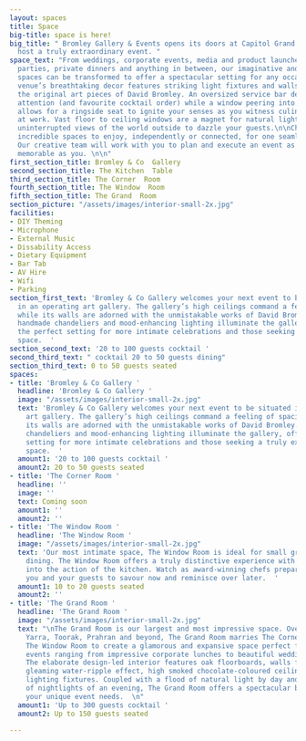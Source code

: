 ```yaml
---
layout: spaces
title: Space
big-title: space is here!
big_title: " Bromley Gallery & Events opens its doors at Capitol Grand for you to
  host a truly extraordinary event. "
space_text: "From weddings, corporate events, media and product launches, birthday
  parties, private dinners and anything in between, our imaginative and versatile
  spaces can be transformed to offer a spectacular setting for any occasion. \n\nThe
  venue’s breathtaking decor features striking light fixtures and walls dripping with
  the original art pieces of David Bromley. An oversized service bar demands your
  attention (and favourite cocktail order) while a window peering into the kitchen
  allows for a ringside seat to ignite your senses as you witness culinary masters
  at work. Vast floor to ceiling windows are a magnet for natural light and invite
  uninterrupted views of the world outside to dazzle your guests.\n\nChoose from four
  incredible spaces to enjoy, independently or connected, for one seamless event.
  Our creative team will work with you to plan and execute an event as unique and
  memorable as you. \n\n"
first_section_title: Bromley & Co  Gallery
second_section_title: The Kitchen  Table
third_section_title: The Corner  Room
fourth_section_title: The Window  Room
fifth_section_title: The Grand  Room
section_picture: "/assets/images/interior-small-2x.jpg"
facilities:
- DIY Theming
- Microphone
- External Music
- Dissability Access
- Dietary Equipment
- Bar Tab
- AV Hire
- Wifi
- Parking
section_first_text: 'Bromley & Co Gallery welcomes your next event to be situated
  in an operating art gallery. The gallery’s high ceilings command a feeling of spaciousness
  while its walls are adorned with the unmistakable works of David Bromley. Striking
  handmade chandeliers and mood-enhancing lighting illuminate the gallery, offering
  the perfect setting for more intimate celebrations and those seeking a truly extraordinary
  space.  '
section_second_text: '20 to 100 guests cocktail '
second_third_text: " cocktail 20 to 50 guests dining"
section_third_text: 0 to 50 guests seated
spaces:
- title: 'Bromley & Co Gallery '
  headline: 'Bromley & Co Gallery '
  image: "/assets/images/interior-small-2x.jpg"
  text: 'Bromley & Co Gallery welcomes your next event to be situated in an operating
    art gallery. The gallery’s high ceilings command a feeling of spaciousness while
    its walls are adorned with the unmistakable works of David Bromley. Striking handmade
    chandeliers and mood-enhancing lighting illuminate the gallery, offering the perfect
    setting for more intimate celebrations and those seeking a truly extraordinary
    space.  '
  amount1: '20 to 100 guests cocktail '
  amount2: 20 to 50 guests seated
- title: 'The Corner Room '
  headline: ''
  image: ''
  text: Coming soon
  amount1: ''
  amount2: ''
- title: 'The Window Room '
  headline: 'The Window Room '
  image: "/assets/images/interior-small-2x.jpg"
  text: 'Our most intimate space, The Window Room is ideal for small groups and private
    dining. The Window Room offers a truly distinctive experience with a window peering
    into the action of the kitchen. Watch as award-winning chefs prepare a meal for
    you and your guests to savour now and reminisce over later.  '
  amount1: 10 to 20 guests seated
  amount2: ''
- title: 'The Grand Room '
  headline: 'The Grand Room '
  image: "/assets/images/interior-small-2x.jpg"
  text: "\nThe Grand Room is our largest and most impressive space. Overlooking South
    Yarra, Toorak, Prahran and beyond, The Grand Room marries The Corner Room and
    The Window Room to create a glamorous and expansive space perfect for larger scale
    events ranging from impressive corporate lunches to beautiful wedding receptions.
    The elaborate design-led interior features oak floorboards, walls fixed with a
    gleaming water-ripple effect, high smoked chocolate-coloured ceilings and dazzling
    lighting fixtures. Coupled with a flood of natural light by day and the shimmer
    of nightlights of an evening, The Grand Room offers a spectacular backdrop for
    your unique event needs.  \n"
  amount1: 'Up to 300 guests cocktail '
  amount2: Up to 150 guests seated

---
```

